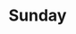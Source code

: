 ---
title:  "Sunday"
metadate: "hide"
categories: [ Participant, UI ]
image: "/assets/images/story2.jpg"
---